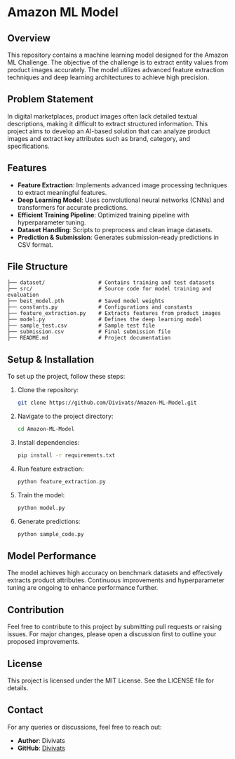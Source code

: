 # Amazon ML Model


## Overview
This repository contains a machine learning model designed for the Amazon ML Challenge. The objective of the challenge is to extract entity values from product images accurately. The model utilizes advanced feature extraction techniques and deep learning architectures to achieve high precision.

## Problem Statement
In digital marketplaces, product images often lack detailed textual descriptions, making it difficult to extract structured information. This project aims to develop an AI-based solution that can analyze product images and extract key attributes such as brand, category, and specifications.

## Features
- **Feature Extraction**: Implements advanced image processing techniques to extract meaningful features.
- **Deep Learning Model**: Uses convolutional neural networks (CNNs) and transformers for accurate predictions.
- **Efficient Training Pipeline**: Optimized training pipeline with hyperparameter tuning.
- **Dataset Handling**: Scripts to preprocess and clean image datasets.
- **Prediction & Submission**: Generates submission-ready predictions in CSV format.

## File Structure
```
├── dataset/                 # Contains training and test datasets
├── src/                     # Source code for model training and evaluation
├── best_model.pth           # Saved model weights
├── constants.py             # Configurations and constants
├── feature_extraction.py    # Extracts features from product images
├── model.py                 # Defines the deep learning model
├── sample_test.csv          # Sample test file
├── submission.csv           # Final submission file
├── README.md                # Project documentation
```

## Setup & Installation
To set up the project, follow these steps:
1. Clone the repository:
   ```bash
   git clone https://github.com/Divivats/Amazon-ML-Model.git
   ```
2. Navigate to the project directory:
   ```bash
   cd Amazon-ML-Model
   ```
3. Install dependencies:
   ```bash
   pip install -r requirements.txt
   ```
4. Run feature extraction:
   ```bash
   python feature_extraction.py
   ```
5. Train the model:
   ```bash
   python model.py
   ```
6. Generate predictions:
   ```bash
   python sample_code.py
   ```

## Model Performance
The model achieves high accuracy on benchmark datasets and effectively extracts product attributes. Continuous improvements and hyperparameter tuning are ongoing to enhance performance further.

## Contribution
Feel free to contribute to this project by submitting pull requests or raising issues. For major changes, please open a discussion first to outline your proposed improvements.

## License
This project is licensed under the MIT License. See the LICENSE file for details.

## Contact
For any queries or discussions, feel free to reach out:
- **Author**: Divivats
- **GitHub**: [Divivats](https://github.com/Divivats)

